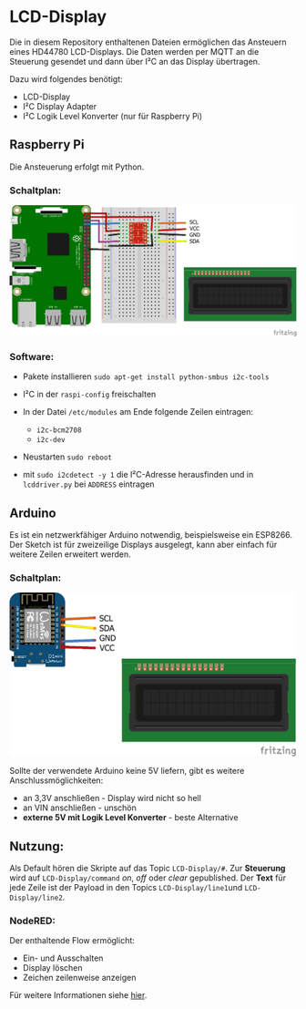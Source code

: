 # LCD-Display

Die in diesem Repository enthaltenen Dateien ermöglichen das Ansteuern eines HD44780 LCD-Displays.
Die Daten werden per MQTT an die Steuerung gesendet und dann über I²C an das Display übertragen.

Dazu wird folgendes benötigt:
  * LCD-Display
  * I²C Display Adapter
  * I²C Logik Level Konverter (nur für Raspberry Pi)

## Raspberry Pi
Die Ansteuerung erfolgt mit Python.

### Schaltplan:
![Schaltplan](/Raspberry_Pi_Python/schaltplan.png)

### Software:
  * Pakete installieren `sudo apt-get install python-smbus i2c-tools`
  * I²C in der `raspi-config` freischalten
  * In der Datei `/etc/modules` am Ende folgende Zeilen eintragen:
    * `i2c-bcm2708`
    * `i2c-dev`
  * Neustarten `sudo reboot`

  * mit `sudo i2cdetect -y 1` die I²C-Adresse herausfinden und in `lcddriver.py` bei `ADDRESS` eintragen

## Arduino
Es ist ein netzwerkfähiger Arduino notwendig, beispielsweise ein ESP8266.
Der Sketch ist für zweizeilige Displays ausgelegt, kann aber einfach für weitere Zeilen erweitert werden.

### Schaltplan:
![Schaltplan](/LCD_Display_Arduino/schaltplan.png)

Sollte der verwendete Arduino keine 5V liefern, gibt es weitere Anschlussmöglichkeiten:
  * an 3,3V anschließen - Display wird nicht so hell
  * an VIN anschließen - unschön
  * __externe 5V mit Logik Level Konverter__ - beste Alternative

## Nutzung:
Als Default hören die Skripte auf das Topic `LCD-Display/#`.
Zur __Steuerung__ wird auf `LCD-Display/command` _on_, _off_ oder _clear_ gepublished.
Der __Text__ für jede Zeile ist der Payload in den Topics `LCD-Display/line1`und `LCD-Display/line2`.

### NodeRED:
Der enthaltende Flow ermöglicht:
  * Ein- und Ausschalten
  * Display löschen
  * Zeichen zeilenweise anzeigen


Für weitere Informationen siehe [hier](https://tutorials-raspberrypi.de/hd44780-lcd-display-per-i2c-mit-dem-raspberry-pi-ansteuern/).
